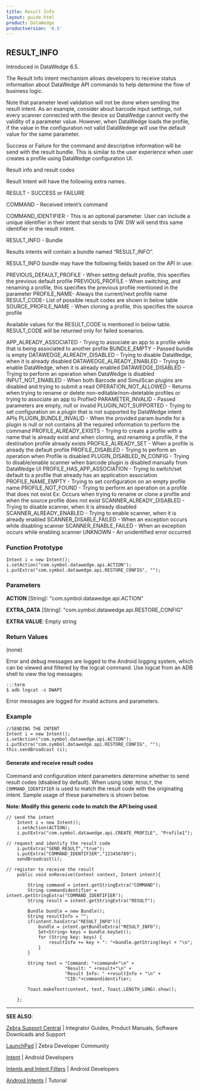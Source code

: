 ```yaml
---
title: Result Info 
layout: guide.html
product: DataWedge
productversion: '6.5'
---
```


## RESULT_INFO

Introduced in DataWedge 6.5.


The Result Info intent mechanism allows developers to receive status information about DataWedge API commands to help determine the flow of business logic.


Note that parameter level validation will not be done when sending the result intent. As an example, consider about barcode input settings, not every scanner connected with the device so DataWedge cannot verify the validity of a parameter value. However, when DataWedge loads the profile, if the value in the configuration not valid DataWedege will use the default value for the same parameter.  

Success or Failure for the command and descriptive information will be send with the result bundle. This is similar to the user experience when user creates a profile using DataWedge configuration UI.

Result info and result codes

Result Intent will have the following extra names. 

RESULT	- SUCCESS or FAILURE

COMMAND - Received intent’s command

COMMAND_IDENTIFIER - This is an optional parameter. User can include a unique identifier in their intent that sends to DW. DW will send this same identifier in the result intent. 

RESULT_INFO - Bundle

Results intents will contain a bundle named “RESULT_INFO”.

RESULT_INFO bundle may have the following fields based on the API in use: 

PREVIOUS_DEFAULT_PROFILE - When setting default profile, this specifies the previous default profile
PREVIOUS_PROFILE - When switching, and renaming a profile, this specifies the previous profile mentioned in the parameter
PROFILE_NAME- Always the current/next profile name
RESULT_CODE- List of possible result codes are shown in below table
SOURCE_PROFILE_NAME - When cloning a profile, this specifies the source profile

Available values for the RESULT_CODE is mentioned in below table. RESULT_CODE will be returned only for failed scenarios.

APP_ALREADY_ASSOCIATED - Trying to associate an app to a profile while that is being associated to another profile
BUNDLE_EMPTY - Passed bundle is empty
DATAWEDGE_ALREADY_DISABLED - Trying to disable DataWedge, when it is already disabled
DATAWEDGE_ALREADY_ENABLED - Trying to enable DataWedge, when it is already enabled
DATAWEDGE_DISABLED - Trying to perform an operation when DataWedge is disabled
INPUT_NOT_ENABLED - When both Barcode and SimulScan plugins are disabled and trying to submit a read
OPERATION_NOT_ALLOWED - Returns when trying to rename or delete non-editable/non-deletable profiles or trying to associate an app to Profile0
PARAMETER_INVALID - Passed parameters are empty, null or invalid
PLUGIN_NOT_SUPPORTED - Trying to set configuration on a plugin that is not supported by DataWedge intent APIs
PLUGIN_BUNDLE_INVALID - When the provided param bundle for a plugin is null or not contains all the required information to perform the command
PROFILE_ALREADY_EXISTS - Trying to create a profile with a name that is already exist and when cloning, and renaming a profile, if the destination profile already exists
PROFILE_ALREADY_SET - When a profile is already the default profile
PROFILE_DISABLED - Trying to perform an operation when Profile is disabled
PLUGIN_DISABLED_IN_CONFIG - Trying to disable/enable scanner when barcode plugin is disabled manually from DataWedge UI
PROFILE_HAS_APP_ASSOCIATION - Trying to switch/set default to a profile that already has an application association
PROFILE_NAME_EMPTY - Trying to set configuration on an empty profile name
PROFILE_NOT_FOUND - Trying to perform an operation on a profile that does not exist
Ex: Occurs when trying to rename or clone a profile and when the source profile does not exist
SCANNER_ALREADY_DISABLED - Trying to disable scanner, when it is already disabled
SCANNER_ALREADY_ENABLED - Trying to enable scanner, when it is already enabled
SCANNER_DISABLE_FAILED - When an exception occurs while disabling scanner
SCANNER_ENABLE_FAILED - When an exception occurs while enabling scanner
UNKNOWN - An unidentified error occurred


### Function Prototype

	Intent i = new Intent();
	i.setAction("com.symbol.datawedge.api.ACTION");
	i.putExtra("com.symbol.datawedge.api.RESTORE_CONFIG", "");


### Parameters

**ACTION** [String]: "com.symbol.datawedge.api.ACTION"

**EXTRA_DATA** [String]: "com.symbol.datawedge.api.RESTORE_CONFIG"

**EXTRA VALUE**: Empty string 
 
### Return Values
(none)

Error and debug messages are logged to the Android logging system, which can be viewed and filtered by the logcat command. Use logcat from an ADB shell to view the log messages:

	:::term
	$ adb logcat -s DWAPI

Error messages are logged for invalid actions and parameters.

### Example

	//SENDING THE INTENT
	Intent i = new Intent();
	i.setAction("com.symbol.datawedge.api.ACTION");
	i.putExtra("com.symbol.datawedge.api.RESTORE_CONFIG", "");
	this.sendBroadcast (i);

#### Generate and receive result codes
Command and configuration intent parameters determine whether to send result codes (disabled by default). When using `SEND_RESULT`, the `COMMAND_IDENTIFIER` is used to match the result code with the originating intent. Sample usage of these parameters is shown below. 

**Note: Modify this generic code to match the API being used**.  

	// send the intent
		Intent i = new Intent();
		i.setAction(ACTION);
		i.putExtra("com.symbol.datawedge.api.CREATE_PROFILE", "Profile1");

	// request and identify the result code
		i.putExtra("SEND_RESULT","true");
		i.putExtra("COMMAND_IDENTIFIER","123456789");
		sendBroadcast(i);

	// register to receive the result
		public void onReceive(Context context, Intent intent){

		    String command = intent.getStringExtra("COMMAND");
		    String commandidentifier = intent.getStringExtra("COMMAND_IDENTIFIER");
		    String result = intent.getStringExtra("RESULT");

		    Bundle bundle = new Bundle();
		    String resultInfo = "";
		    if(intent.hasExtra("RESULT_INFO")){
		        bundle = intent.getBundleExtra("RESULT_INFO");
		        Set<String> keys = bundle.keySet();
		        for (String key: keys) {
		            resultInfo += key + ": "+bundle.getString(key) + "\n";
		        }
		    }

		    String text = "Command: "+command+"\n" +
		                  "Result: " +result+"\n" +
		                  "Result Info: " +resultInfo + "\n" +
		                  "CID:"+commandidentifier;
		    
		    Toast.makeText(context, text, Toast.LENGTH_LONG).show();

		};

-----

**SEE ALSO**:

[Zebra Support Central](https://www.zebra.com/us/en/support-downloads.html) | Integrator Guides, Product Manuals, Software Downloads and Support

[LaunchPad](https://developer.zebra.com/welcome) | Zebra Developer Community

[Intent](https://developer.android.com/reference/android/content/Intent.html) | Android Developers

[Intents and Intent Filters](http://developer.android.com/guide/components/intents-filters.html) | Android Developers

[Android Intents](http://www.vogella.com/tutorials/AndroidIntent/article.html) | Tutorial
